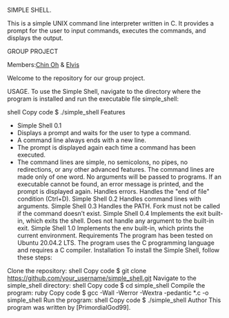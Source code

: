 SIMPLE SHELL.

This is a simple UNIX command line interpreter written in C.
It provides a prompt for the user to input commands, executes the commands,
and displays the output.

GROUP PROJECT

Members:<a href = "https://github.com/PrimordialGod99">Chin Oh</a> & <a href = "https://github.com/Dragonixj">Elvis</a>

Welcome to the repository for our group project.

USAGE.
To use the Simple Shell, navigate to the directory where the program is installed and run
the executable file simple_shell:

shell
Copy code
$ ./simple_shell
Features

- Simple Shell 0.1
- Displays a prompt and waits for the user to type a command.
- A command line always ends with a new line.
- The prompt is displayed again each time a command has been executed.
- The command lines are simple, no semicolons, no pipes, no redirections, or any other advanced features.
  The command lines are made only of one word. No arguments will be passed to programs.
  If an executable cannot be found, an error message is printed, and the prompt is displayed again.
  Handles errors.
  Handles the "end of file" condition (Ctrl+D).
  Simple Shell 0.2
  Handles command lines with arguments.
  Simple Shell 0.3
  Handles the PATH.
  Fork must not be called if the command doesn’t exist.
  Simple Shell 0.4
  Implements the exit built-in, which exits the shell.
  Does not handle any argument to the built-in exit.
  Simple Shell 1.0
  Implements the env built-in, which prints the current environment.
  Requirements
  The program has been tested on Ubuntu 20.04.2 LTS.
  The program uses the C programming language and requires a C compiler.
  Installation
  To install the Simple Shell, follow these steps:

Clone the repository:
shell
Copy code
$ git clone https://github.com/your_username/simple_shell.git
Navigate to the simple_shell directory:
shell
Copy code
$ cd simple_shell
Compile the program:
ruby
Copy code
$ gcc -Wall -Werror -Wextra -pedantic \*.c -o simple_shell
Run the program:
shell
Copy code
$ ./simple_shell
Author
This program was written by [PrimordialGod99].
